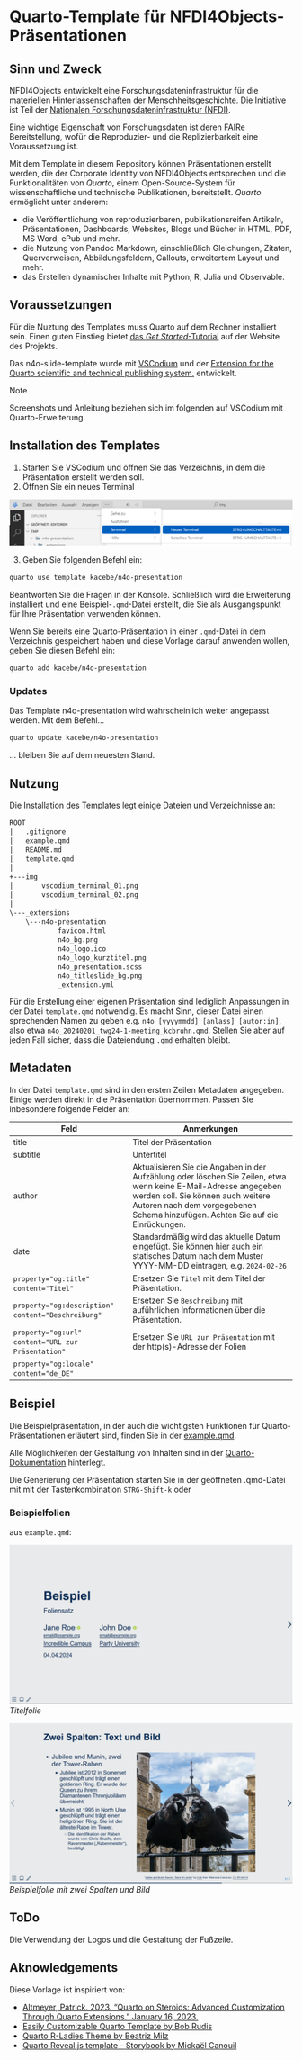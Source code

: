 # Quarto-Template für NFDI4Objects-Präsentationen

## Sinn und Zweck

NFDI4Objects entwickelt eine Forschungsdateninfrastruktur für die materiellen Hinterlassenschaften der Menschheitsgeschichte. Die Initiative ist Teil der [Nationalen Forschungsdateninfrastruktur (NFDI)](https://www.nfdi.de/).

Eine wichtige Eigenschaft von Forschungsdaten ist deren [FAIRe](https://www.go-fair.org/fair-principles/) Bereitstellung, wofür die Reproduzier- und die Replizierbarkeit eine Voraussetzung ist.

Mit dem Template in diesem Repository können Präsentationen erstellt werden, die der Corporate Identity von NFDI4Objects entsprechen und die Funktionalitäten von *Quarto*, einem Open-Source-System für wissenschaftliche und technische Publikationen, bereitstellt. *Quarto* ermöglicht unter anderem:
- die Veröffentlichung von reproduzierbaren, publikationsreifen Artikeln, Präsentationen, Dashboards, Websites, Blogs und Bücher in HTML, PDF, MS Word, ePub und mehr.
- die Nutzung von Pandoc Markdown, einschließlich Gleichungen, Zitaten, Querverweisen, Abbildungsfeldern, Callouts, erweitertem Layout und mehr.
- das Erstellen dynamischer Inhalte mit Python, R, Julia und Observable.


## Voraussetzungen

Für die Nuztung des Templates muss Quarto auf dem Rechner installiert sein. Einen guten Einstieg bietet [das *Get Started*-Tutorial](https://quarto.org/docs/get-started/) auf der Website des Projekts.

Das n4o-slide-template wurde mit [VSCodium](https://vscodium.com/) und der [Extension for the Quarto scientific and technical publishing system.](https://open-vsx.org/extension/quarto/quarto) entwickelt.

> [!NOTE]
Screenshots und Anleitung beziehen sich im folgenden auf VSCodium mit Quarto-Erweiterung.

## Installation des Templates

1. Starten Sie VSCodium und öffnen Sie das Verzeichnis, in dem die Präsentation erstellt werden soll.
2. Öffnen Sie ein neues Terminal

![](img/vscodium_terminal_01.png)

3. Geben Sie folgenden Befehl ein:
```bash
quarto use template kacebe/n4o-presentation
```

Beantworten Sie die Fragen in der Konsole. Schließlich wird die Erweiterung installiert und eine Beispiel-`.qmd`-Datei erstellt, die Sie als Ausgangspunkt für Ihre Präsentation verwenden können.

Wenn Sie bereits eine Quarto-Präsentation in einer `.qmd`-Datei in dem Verzeichnis gespeichert haben und diese Vorlage darauf anwenden wollen, geben Sie diesen Befehl ein:

```bash
quarto add kacebe/n4o-presentation
```

### Updates

Das Template n4o-presentation wird wahrscheinlich weiter angepasst werden. Mit dem Befehl...

```bash
quarto update kacebe/n4o-presentation
```

... bleiben Sie auf dem neuesten Stand.

## Nutzung

Die Installation des Templates legt einige Dateien und Verzeichnisse an:

```
ROOT
|   .gitignore
|   example.qmd
|   README.md
|   template.qmd
|   
+---img
|       vscodium_terminal_01.png
|       vscodium_terminal_02.png
|       
\---_extensions
    \---n4o-presentation
            favicon.html
            n4o_bg.png
            n4o_logo.ico
            n4o_logo_kurztitel.png
            n4o_presentation.scss
            n4o_titleslide_bg.png
            _extension.yml
```

Für die Erstellung einer eigenen Präsentation sind lediglich Anpassungen in der Datei `template.qmd` notwendig. Es macht Sinn, dieser Datei einen sprechenden Namen zu geben e.g. `n4o_[yyyymmdd]_[anlass]_[autor:in]`, also etwa `n4o_20240201_twg24-1-meeting_kcbruhn.qmd`. Stellen Sie aber auf jeden Fall sicher, dass die Dateiendung `.qmd` erhalten bleibt.

## Metadaten

In der Datei `template.qmd` sind in den ersten Zeilen Metadaten angegeben. Einige werden direkt in die Präsentation übernommen. Passen Sie inbesondere folgende Felder an:

| Feld  | Anmerkungen  |
|---|---|
| title | Titel der Präsentation |
| subtitle | Untertitel |
| author  | Aktualisieren Sie die Angaben in der Aufzählung oder löschen Sie Zeilen, etwa wenn keine E-Mail-Adresse angegeben werden soll. Sie können auch weitere Autoren nach dem vorgegebenen Schema hinzufügen. Achten Sie auf die Einrückungen.  |
| date | Standardmäßig wird das aktuelle Datum eingefügt. Sie können hier auch ein statisches Datum nach dem Muster YYYY-MM-DD eintragen, e.g. `2024-02-26` |
|`property="og:title" content="Titel"` | Ersetzen Sie `Titel` mit dem Titel der Präsentation. |
| `property="og:description" content="Beschreibung"` | Ersetzen Sie `Beschreibung` mit auführlichen Informationen über die Präsentation.  |
| `property="og:url" content="URL zur Präsentation"` | Ersetzen Sie `URL zur Präsentation` mit der http(s)-Adresse der Folien  |
| `property="og:locale" content="de_DE"` |  |


## Beispiel

Die Beispielpräsentation, in der auch die wichtigsten Funktionen für Quarto-Präsentationen erläutert sind, finden Sie in der [example.qmd](example.qmd).

Alle Möglichkeiten der Gestaltung von Inhalten sind in der [Quarto-Dokumentation](https://quarto.org/docs/presentations/revealjs/#overview) hinterlegt.

Die Generierung der Präsentation starten Sie in der geöffneten .qmd-Datei mit mit der Tastenkombination `STRG-Shift-k` oder 

### Beispielfolien

aus `example.qmd`:

![Titelfolie](img/2024-04-04-19-44-34.png)
*Titelfolie*

![Beispielfolie mit zwei Spalten und Bild](img/2024-04-04-19-45-37.png)
*Beispielfolie mit zwei Spalten und Bild*

## ToDo

Die Verwendung der Logos und die Gestaltung der Fußzeile.

## Aknowledgements

Diese Vorlage ist inspiriert von:

- [Altmeyer, Patrick. 2023. “Quarto on Steroids: Advanced Customization Through Quarto Extensions.” January 16, 2023.](https://www.paltmeyer.com/blog/posts/quarto-extensions/)
- [Easily Customizable Quarto Template by Bob Rudis](https://github.com/hrbrmstr/quarto-organization-template)
- [Quarto R-Ladies Theme by Beatriz Milz](https://github.com/beatrizmilz/quarto-rladies-theme/)
- [Quarto Reveal.js template - Storybook by Mickaël Canouil](https://github.com/mcanouil/quarto-revealjs-storybook/)
